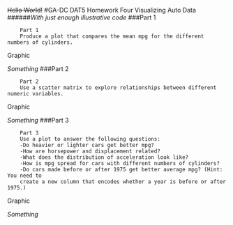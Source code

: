 ~~Hello World!~~
#GA-DC DAT5 Homework Four Visualizing Auto Data
######_With just enough illustrative code_
###Part 1




		Part 1
		Produce a plot that compares the mean mpg for the different numbers of cylinders.
		


Graphic


_Something_
###Part 2




		Part 2
		Use a scatter matrix to explore relationships between different numeric variables.
		


Graphic


_Something_
###Part 3




		Part 3
		Use a plot to answer the following questions:
		-Do heavier or lighter cars get better mpg?
		-How are horsepower and displacement related?
		-What does the distribution of acceleration look like?
		-How is mpg spread for cars with different numbers of cylinders?
		-Do cars made before or after 1975 get better average mpg? (Hint: You need to 
		create a new column that encodes whether a year is before or after 1975.)
		


Graphic


_Something_
